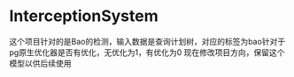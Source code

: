 # InterceptionSystem
这个项目针对的是Bao的检测，输入数据是查询计划树，对应的标签为bao针对于pg原生优化器是否有优化，无优化为1，有优化为0
现在修改项目方向，保留这个模型以供后续使用
